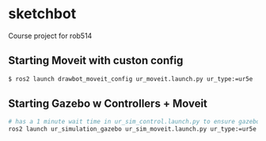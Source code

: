 # sketchbot
Course project for rob514

## Starting Moveit with custon config
```bash
$ ros2 launch drawbot_moveit_config ur_moveit.launch.py ur_type:=ur5e
```

## Starting Gazebo w Controllers + Moveit
```bash
# has a 1 minute wait time in ur_sim_control.launch.py to ensure gazebo finishes spawning
ros2 launch ur_simulation_gazebo ur_sim_moveit.launch.py ur_type:=ur5e use_sim_time:=True
```
